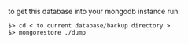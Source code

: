 to get this database into your mongodb instance run:

```
$> cd < to current database/backup directory >
$> mongorestore ./dump
```
